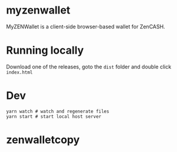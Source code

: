 # myzenwallet

MyZENWallet is a client-side browser-based wallet for ZenCASH.

# Running locally
Download one of the releases, goto the `dist` folder and double click `index.html`

# Dev
```shell
yarn watch # watch and regenerate files
yarn start # start local host server
```
# zenwalletcopy
